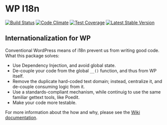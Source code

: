 # WP I18n

[![Build Status](https://travis-ci.org/wp-oop/wp-i18n.svg?branch=develop)](https://travis-ci.org/wp-oop/wp-i18n)
[![Code Climate](https://codeclimate.com/github/wp-oop/wp-i18n/badges/gpa.svg)](https://codeclimate.com/github/wp-oop/wp-i18n)
[![Test Coverage](https://codeclimate.com/github/wp-oop/wp-i18n/badges/coverage.svg)](https://codeclimate.com/github/wp-oop/wp-i18n/coverage)
[![Latest Stable Version](https://poser.pugx.org/wp-oop/wp-i18n/version)](https://packagist.org/packages/wp-oop/wp-i18n)

## Internationalization for WP
Conventional WordPress means of i18n prevent us from writing good code. What this package solves:

- Use Dependency Injection, and avoid global state.
- De-couple your code from the global `__()` function, and thus from WP itself.
- Remove the duplicate hard-coded text domain; instead, centralize it, and de-couple consuming logic from it.
- Use a standards-compliant mechanism, while continuig to use the same familiar gettext tools, like Poedit.
- Make your code more testable.

For more information about the how and why, please see the [Wiki documentation][docs].

[docs]: https://github.com/Dhii/wp-i18n/wiki
